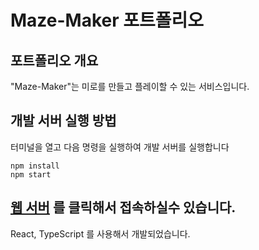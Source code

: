 # Maze-Maker 포트폴리오

## 포트폴리오 개요

"Maze-Maker"는 미로를 만들고 플레이할 수 있는 서비스입니다.

## 개발 서버 실행 방법

터미널을 열고 다음 명령을 실행하여 개발 서버를 실행합니다

```
npm install
npm start
```
[웹 서버](http:localhost:3000) 를 클릭해서 접속하실수 있습니다.
---

React, TypeScript 를 사용해서 개발되었습니다.